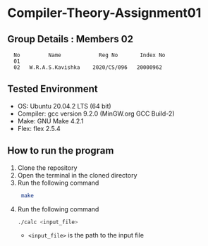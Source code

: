 # Compiler-Theory-Assignment01

## Group Details : Members 02
	  No         Name            Reg No       Index No
	  01
      02   W.R.A.S.Kavishka    2020/CS/096   20000962
		
		
## Tested Environment
- OS: Ubuntu 20.04.2 LTS (64 bit)
- Compiler: gcc version 9.2.0 (MinGW.org GCC Build-2)
- Make: GNU Make 4.2.1
- Flex: flex 2.5.4

## How to run the program
1. Clone the repository
2. Open the terminal in the cloned directory
3. Run the following command
   ```bash
    make
    ```
4. Run the following command
    ```bash
    ./calc <input_file>
    ```
    - `<input_file>` is the path to the input file

	
		


		
		
		

